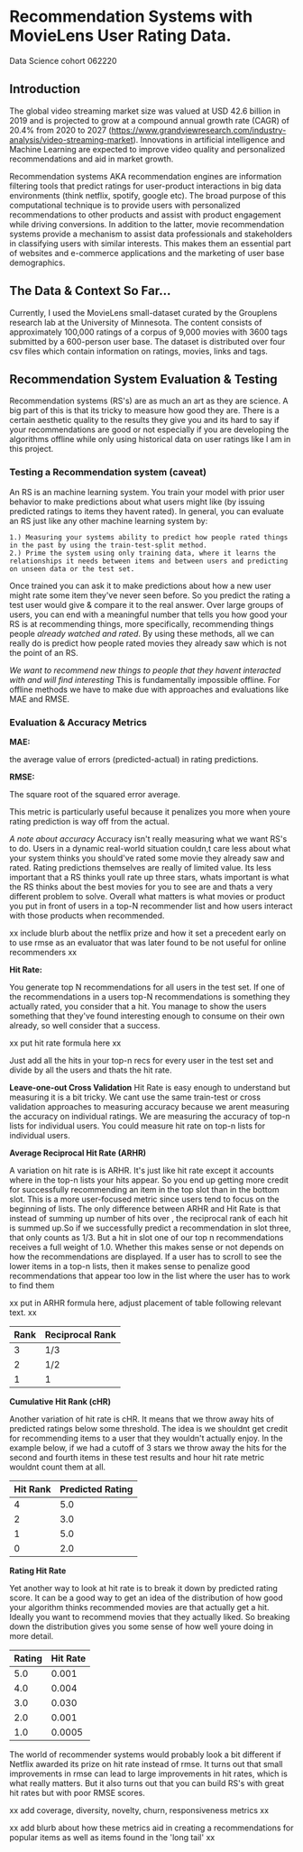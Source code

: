 # Recommendation Systems with MovieLens User Rating Data.

Data Science cohort 062220

## Introduction

The global video streaming market size was valued at USD 42.6 billion in 2019 and is projected to grow at a compound annual growth rate (CAGR) of 20.4% from 2020 to 2027 (https://www.grandviewresearch.com/industry-analysis/video-streaming-market).
Innovations in artificial intelligence and Machine Learning are expected to improve video quality and personalized recommendations and aid in market growth.

Recommendation systems AKA recommendation engines are information filtering tools that predict ratings for user-product interactions in big data environments (think netflix, spotify, google etc). The broad purpose of this computational technique is to provide users with personalized recommendations to other products and assist with product engagement while driving conversions. In addition to the latter, movie recommendation systems provide a mechanism to assist data professionals and stakeholders in classifying users with similar interests. This makes them an essential part of websites and e-commerce applications and the marketing of user base demographics. 


## The Data & Context So Far...

Currently, I used the MovieLens small-dataset curated by the Grouplens research lab at the University of Minnesota. The content consists of approximately 100,000 ratings of a corpus of 9,000 movies with 3600 tags submitted by a 600-person user base. The dataset is distributed over four csv files which contain information on ratings, movies, links and tags.


## Recommendation System Evaluation & Testing

Recommendation systems (RS's) are as much an art as they are science. A big part of this is that its tricky to measure how good they are. There is a certain aesthetic quality to the results they give you and its hard to say if your recommendations are good or not especially if you are developing the algorithms offline while only using historical data on user ratings like I am in this project.

### Testing a Recommendation system (caveat)

An RS is an machine learning system. You train your model with prior user behavior to make predictions about what users might like (by issuing predicted ratings to items they havent rated). In general, you can evaluate an RS just like any other machine learning system by:

	1.) Measuring your systems ability to predict how people rated things in the past by using the train-test-split method.
	2.) Prime the system using only training data, where it learns the relationships it needs between items and between users and predicting on unseen data or the test set.

Once trained you can ask it to make predictions about how a new user might rate some item they've never seen before. So you predict the rating a test user would give & compare it to the real answer. Over large groups of users, you can end with a meaningful number that tells you how good your RS is at recommending things, more specifically, recommending things people *already watched and rated*. By using these methods, all we can really do is predict how people rated movies they already saw which is not the point of an RS. 

*We want to recommend new things to people that they havent interacted with and will find interesting* This is fundamentally impossible offline. For offline methods we have to make due with approaches and evaluations like MAE and RMSE.


### Evaluation & Accuracy Metrics

**MAE:**

the average value of errors (predicted-actual) in rating predictions.

**RMSE:**

The square root of the squared error average.

This metric is particularly useful because it penalizes you more when youre rating prediction is way off from the actual.

*A note about accuracy*
Accuracy isn't really measuring what we want RS's to do. Users in a dynamic real-world situation couldn,t care less about what your system thinks you should've rated some movie they already saw and rated. Rating predictions themselves are really of limited value. Its less important that a RS thinks youll rate up three stars, whats important is what the RS thinks about the best movies for you to see are and thats a very different problem to solve. Overall what matters is what movies or product you put in front of users in a top-N recommender list and how users interact with those products when recommended.

xx include blurb about the netflix prize and how it set a precedent early on to use rmse as an evaluator that was later found to be not useful for online recommenders xx

**Hit Rate:**

You generate top N recommendations for all users in the test set. If one of the recommendations in a users top-N recommendations is something they actually rated, you consider that a hit. You manage to show the users something that they've found interesting enough to consume on their own already, so well consider that a success. 

xx put hit rate formula here xx

Just add all the hits in your top-n recs for every user in the test set and divide by all the users and thats the hit rate.

**Leave-one-out Cross Validation**
Hit Rate is easy enough to understand but measuring it is a bit tricky. We cant use the same train-test or cross validation approaches to measuring accuracy because we arent measuring the accuracy on individual ratings. We are measuring the accuracy of top-n lists for individual users. You could measure hit rate on top-n lists for individual users.

**Average Reciprocal Hit Rate (ARHR)**

A variation on hit rate is is ARHR. It's just like hit rate except it accounts where in the top-n lists your hits appear. So you end up getting more credit for successfully recommending an item in the top slot than in the bottom slot. This is a more user-focused metric since users tend to focus on the beginning of lists. The only difference between ARHR and Hit Rate is that instead of summing up number of hits over , the reciprocal rank of each hit is summed up.So if we successfully predict a recommendation in slot three, that only counts as 1/3. But a hit in slot one of our top n recommendations receives a full weight of 1.0. Whether this makes sense or not depends on how the recommendations are displayed. If a user has to scroll to see the lower items in a top-n lists, then it makes sense to penalize good recommendations that appear too low in the list where the user has to work to find them

xx put in ARHR formula here, adjust placement of table following relevant text. xx

|Rank|Reciprocal Rank|
|----|---------------|
|3|1/3|
|2|1/2|
|1|1|

**Cumulative Hit Rank (cHR)**

Another variation of hit rate is cHR. It means that we throw away hits of predicted ratings below some threshold. The idea is we shouldnt get credit for recommending items to a user that they wouldn't actually enjoy. In the example below, if we had a cutoff of 3 stars we throw away the hits for the second and fourth items in these test results and hour hit rate metric wouldnt count them at all.

|Hit Rank|Predicted Rating|
|--------|----------------|
|4|5.0|
|2|3.0|
|1|5.0|
|0|2.0|

**Rating Hit Rate**

Yet another way to look at hit rate is to break it down by predicted rating score. It can be a good way to get an idea of the distribution of how good your algorithm thinks recommended movies are that actually get a hit. Ideally you want to recommend movies that they actually liked. So breaking down the distribution gives you some sense of how well youre doing in more detail.

|Rating|Hit Rate|
|------|--------|
|5.0|0.001|
|4.0|0.004|
|3.0|0.030|
|2.0|0.001|
|1.0|0.0005|

The world of recommender systems would probably look a bit different if Netflix awarded its prize on hit rate instead of rmse. It turns out that small improvements in rmse can lead to large improvements in hit rates, which is what really matters. But it also turns out that you can build RS's with great hit rates but with poor RMSE scores.

xx add coverage, diversity, novelty, churn, responsiveness metrics xx

xx add blurb about how these metrics aid in creating a recommendations for popular items as well as items found in the 'long tail' xx